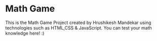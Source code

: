 # Math Game
This is the Math Game Project created by Hrushikesh Mandekar using technologies such as HTML,CSS & JavaScript.
You can test your math knowledge here! :)
